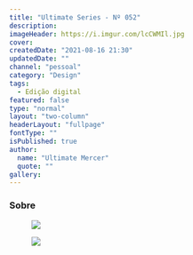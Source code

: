 ```yaml
---
title: "Ultimate Series - Nº 052"
description:
imageHeader: https://i.imgur.com/lcCWMIl.jpg
cover:
createdDate: "2021-08-16 21:30"
updatedDate: ""
channel: "pessoal"
category: "Design"
tags:
  - Edição digital
featured: false
type: "normal"
layout: "two-column"
headerLayout: "fullpage"
fontType: ""
isPublished: true
author:
  name: "Ultimate Mercer"
  quote: ""
gallery:
---
```


### Sobre

<figure>
	<img src="https://i.imgur.com/lcCWMIl.jpg" class="img-fluid mx-auto d-block mb-4" />
</figure>

<figure>
	<img src="https://i.imgur.com/wjMi4jZ.jpg" class="img-fluid mx-auto d-block mb-4" />
</figure>
